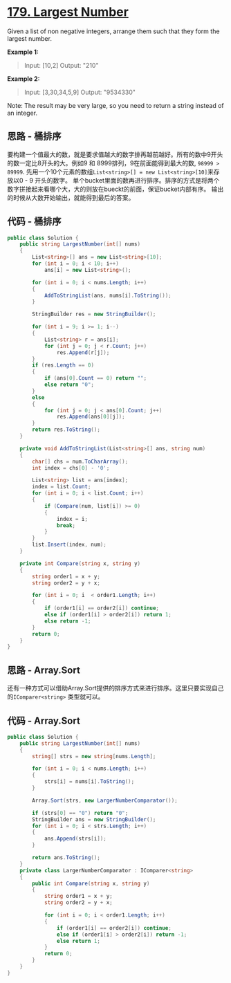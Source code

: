 # [179. Largest Number](https://leetcode.com/problems/largest-number/)

Given a list of non negative integers, arrange them such that they form the largest number.

**Example 1:**

> Input: [10,2]
> Output: "210"

**Example 2:**

> Input: [3,30,34,5,9]
> Output: "9534330"

Note: The result may be very large, so you need to return a string instead of an integer.

## 思路 - 桶排序

要构建一个值最大的数，就是要求值越大的数字排再越前越好。所有的数中9开头的数一定比8开头的大。例如9 和 8999排列，9在前面能得到最大的数, `98999 > 89999`.
先用一个10个元素的数组`List<string>[] = new List<string>[10]`来存放以0 - 9 开头的数字。
单个bucket里面的数再进行排序。排序的方式是将两个数字拼接起来看哪个大，大的则放在bueckt的前面，保证bucket内部有序。
输出的时候从大数开始输出，就能得到最后的答案。

## 代码 - 桶排序

```csharp
public class Solution {
    public string LargestNumber(int[] nums)
    {
        List<string>[] ans = new List<string>[10];
        for (int i = 0; i < 10; i++)
            ans[i] = new List<string>();

        for (int i = 0; i < nums.Length; i++)
        {
            AddToStringList(ans, nums[i].ToString());
        }

        StringBuilder res = new StringBuilder();

        for (int i = 9; i >= 1; i--)
        {
            List<string> r = ans[i];
            for (int j = 0; j < r.Count; j++)
                res.Append(r[j]);
        }
        if (res.Length == 0)
        {
            if (ans[0].Count == 0) return "";
            else return "0";
        }
        else
        {
            for (int j = 0; j < ans[0].Count; j++)
                res.Append(ans[0][j]);
        }
        return res.ToString();
    }

    private void AddToStringList(List<string>[] ans, string num)
    {
        char[] chs = num.ToCharArray();
        int index = chs[0] - '0';

        List<string> list = ans[index];
        index = list.Count;
        for (int i = 0; i < list.Count; i++)
        {
            if (Compare(num, list[i]) >= 0)
            {
                index = i;
                break;
            }
        }
        list.Insert(index, num);
    }

    private int Compare(string x, string y)
    {
        string order1 = x + y;
        string order2 = y + x;

        for (int i = 0; i  < order1.Length; i++)
        {
            if (order1[i] == order2[i]) continue;
            else if (order1[i] > order2[i]) return 1;
            else return -1;
        }
        return 0;
    }
}
```

## 思路 - Array.Sort

还有一种方式可以借助Array.Sort提供的排序方式来进行排序。这里只要实现自己的`IComparer<string>` 类型就可以。

## 代码 - Array.Sort

```csharp
public class Solution {
    public string LargestNumber(int[] nums)
    {
        string[] strs = new string[nums.Length];

        for (int i = 0; i < nums.Length; i++)
        {
            strs[i] = nums[i].ToString();
        }

        Array.Sort(strs, new LargerNumberComparator());

        if (strs[0] == "0") return "0";
        StringBuilder ans = new StringBuilder();
        for (int i = 0; i < strs.Length; i++)
        {
            ans.Append(strs[i]);
        }

        return ans.ToString();
    }
    private class LargerNumberComparator : IComparer<string>
    {
        public int Compare(string x, string y)
        {
            string order1 = x + y;
            string order2 = y + x;

            for (int i = 0; i < order1.Length; i++)
            {
                if (order1[i] == order2[i]) continue;
                else if (order1[i] > order2[i]) return -1;
                else return 1;
            }
            return 0;
        }
    }
}
```
